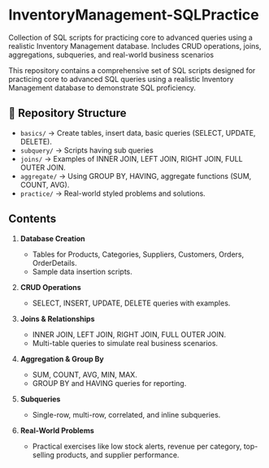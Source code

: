 # InventoryManagement-SQLPractice
Collection of SQL scripts for practicing core to advanced queries using a realistic Inventory Management database. Includes CRUD operations, joins, aggregations, subqueries, and real-world business scenarios

This repository contains a comprehensive set of SQL scripts designed for practicing core to advanced SQL queries using a realistic Inventory Management database to demonstrate SQL proficiency.

## 📂 Repository Structure
- `basics/` → Create tables, insert data, basic queries (SELECT, UPDATE, DELETE).
- `subquery/` → Scripts having sub queries
- `joins/` → Examples of INNER JOIN, LEFT JOIN, RIGHT JOIN, FULL OUTER JOIN.
- `aggregate/` → Using GROUP BY, HAVING, aggregate functions (SUM, COUNT, AVG).
- `practice/` → Real-world styled problems and solutions.

## Contents

1. **Database Creation**
   - Tables for Products, Categories, Suppliers, Customers, Orders, OrderDetails.
   - Sample data insertion scripts.

2. **CRUD Operations**
   - SELECT, INSERT, UPDATE, DELETE queries with examples.

3. **Joins & Relationships**
   - INNER JOIN, LEFT JOIN, RIGHT JOIN, FULL OUTER JOIN.
   - Multi-table queries to simulate real business scenarios.

4. **Aggregation & Group By**
   - SUM, COUNT, AVG, MIN, MAX.
   - GROUP BY and HAVING queries for reporting.

5. **Subqueries**
   - Single-row, multi-row, correlated, and inline subqueries.

6. **Real-World Problems**
   - Practical exercises like low stock alerts, revenue per category, top-selling products, and supplier performance.
